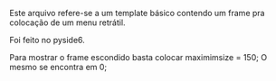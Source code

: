 Este arquivo refere-se a um template básico contendo um frame pra colocação de um menu retrátil.

Foi feito no pyside6.

Para mostrar o frame escondido basta colocar maximimsize = 150; O mesmo se encontra em 0;